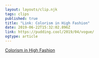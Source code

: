 ```yaml
---
layout: layouts/clip.njk 
tags: clips 
published: true 
title: "Link: Colorism in High Fashion" 
date: 2019-06-22T15:32:02.896Z 
link: https://pudding.cool/2019/04/vogue/ 
ogtype: article 
---
```

[Colorism in High Fashion](https://pudding.cool/2019/04/vogue/) 
